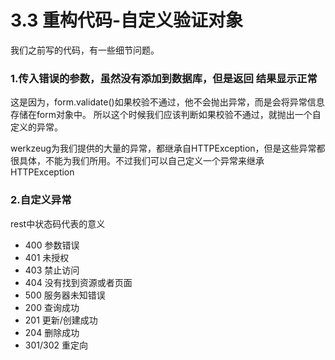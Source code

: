# 3.3 重构代码-自定义验证对象

我们之前写的代码，有一些细节问题。

### 1.传入错误的参数，虽然没有添加到数据库，但是返回 结果显示正常

这是因为，form.validate()如果校验不通过，他不会抛出异常，而是会将异常信息存储在form对象中。
所以这个时候我们应该判断如果校验不通过，就抛出一个自定义的异常。


werkzeug为我们提供的大量的异常，都继承自HTTPException，但是这些异常都很具体，不能为我们所用。不过我们可以自己定义一个异常来继承HTTPException


### 2.自定义异常

rest中状态码代表的意义
- 400 参数错误
- 401 未授权
- 403 禁止访问
- 404 没有找到资源或者页面
- 500 服务器未知错误
- 200 查询成功
- 201 更新/创建成功
- 204 删除成功
- 301/302 重定向